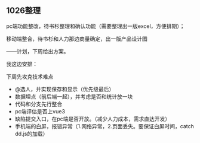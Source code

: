 ## 1026整理

pc端功能整改，待书杉整理和确认功能（需要整理出一版excel，方便排期）；

移动端整合，待书杉和人力那边商量确定，出一版产品设计图

——计划，下周给出方案。



我这边安排：

下周先攻克技术难点

- @选人，并实现保存和显示（优先级最后）
- 数据埋点（前后端一起），并考虑是否和统计放一块
- 代码和分支先行整合
- pc端评估是否上vue3
- 缺陷提交入口，在pc端是否开放。（减少人力成本，需求直达开发）
- 手机端的白屏，报错异常（1.网络异常，2.页面丢失。要保证白屏时间，catch dd.js的加载）







